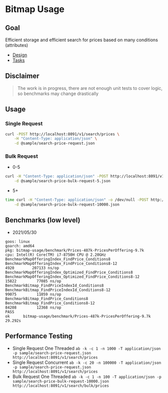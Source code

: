 # Bitmap Usage

## Goal

Efficient storage and efficient search for prices based on many conditions (attributes)

* [Design](docs/design.md)
* [Tasks](docs/tasks.md)

## Disclaimer
> The work is in progress, there are not enough unit tests to cover logic,
> so benchmarks may change drastically
 
## Usage

### Single Request

```bash
curl -POST http://localhost:8091/v1/search/prices \
    -H "Content-Type: application/json" \
    -d @sample/search-price-request.json
```

### Bulk Request

* 0-5

```bash
curl -H "Content-Type: application/json" -POST http://localhost:8091/v1/search/bulk/prices \
    -d @sample/search-price-bulk-request-5.json
```

* 5+

```bash
time curl -H "Content-Type: application/json" -o /dev/null -POST http://localhost:8091/v1/search/bulk/prices \
    -d @sample/search-price-bulk-request-10000.json
```

## Benchmarks (low level)
* 2021/05/30
```
goos: linux
goarch: amd64
pkg: bitmap-usage/benchmark/Prices-487k-PricesPerOffering-9.7k
cpu: Intel(R) Core(TM) i7-8750H CPU @ 2.20GHz
BenchmarkMapOfferingIndex_FindPrice_Conditions8
BenchmarkMapOfferingIndex_FindPrice_Conditions8-12              	    4920	    207133 ns/op
BenchmarkMapOfferingIndex_Optimized_FindPrice_Conditions8
BenchmarkMapOfferingIndex_Optimized_FindPrice_Conditions8-12    	   15822	     77085 ns/op
BenchmarkBitmap_FindPriceIndexId_Conditions8
BenchmarkBitmap_FindPriceIndexId_Conditions8-12                 	   99075	     11059 ns/op
BenchmarkBitmap_FindPrice_Conditions8
BenchmarkBitmap_FindPrice_Conditions8-12                        	   84208	     12368 ns/op
PASS
ok  	bitmap-usage/benchmark/Prices-487k-PricesPerOffering-9.7k	29.292s
```

## Performance Testing

* Single Request One Threaded
  ```ab -k -c 1 -n 1000 -T application/json -p sample/search-price-request.json http://localhost:8091/v1/search/prices```
* Single Request Concurrent
  ```ab -k -c 20 -n 100000 -T application/json -p sample/search-price-request.json http://localhost:8091/v1/search/prices```
* Bulk Request One Threaded
  ```ab -k -c 1 -n 100 -T application/json -p sample/search-price-bulk-request-10000.json http://localhost:8091/v1/search/bulk/prices```
